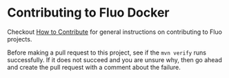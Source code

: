 <!--
Licensed to the Apache Software Foundation (ASF) under one or more
contributor license agreements.  See the NOTICE file distributed with
this work for additional information regarding copyright ownership.
The ASF licenses this file to You under the Apache License, Version 2.0
(the "License"); you may not use this file except in compliance with
the License.  You may obtain a copy of the License at

    http://www.apache.org/licenses/LICENSE-2.0

Unless required by applicable law or agreed to in writing, software
distributed under the License is distributed on an "AS IS" BASIS,
WITHOUT WARRANTIES OR CONDITIONS OF ANY KIND, either express or implied.
See the License for the specific language governing permissions and
limitations under the License.
-->

# Contributing to Fluo Docker

Checkout [How to Contribute][contribute] for general instructions on contributing to Fluo
projects.

Before making a pull request to this project, see if the `mvn verify` runs successfully. If
it does not succeed and you are unsure why, then go ahead and create the pull request with 
a comment about the failure.

[contribute]: https://fluo.apache.org/how-to-contribute/
